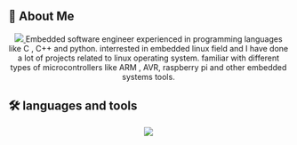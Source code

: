 
## 🚀 About Me
<p align="center">
  <a href="">
  <img src="[https://skillicons.dev/icons?i=git,py,cpp,c,vim](https://bestanimations.com/media/penguins/2035943693linux-penguin-animation.gif)" />
  </a>
Embedded software engineer experienced in programming languages like C , C++ and python.
interrested in embedded linux field and I have done a lot of projects related to linux operating system.
familiar with different types of microcontrollers like ARM , AVR, raspberry pi and other embedded systems tools.
</p>


## 🛠 languages and tools
<p align="center">
  <a href="">
    <img src="https://skillicons.dev/icons?i=git,py,cpp,c,vim" />
  </a>
</p>
